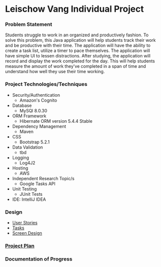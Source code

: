 # Leischow Vang Individual Project

### Problem Statement
Students struggle to work in an organized and productively fashion. To solve this problem, this Java application will 
help students track their work and be productive with their time. The application will have the ability to create a task
list, utilize a timer to pace themselves. The application will have simple UI to lessen distractions. After studying, 
the application will record and display the work completed for the day. This will help students measure the amount of work 
they've completed in a span of time and understand how well they use their time working. 

### Project Technologies/Techniques
* Security/Authentication
  * Amazon's Cognito
* Database
  * MySQl 8.0.30
* ORM Framework
  * Hibernate ORM version 5.4.4 Stable
* Dependency Management
  * Maven
* CSS
  * Bootstrap 5.2.1
* Data Validation
  * tbd
* Logging
  * Log4J2
* Hosting
  * AWS
* Independent Research Topic/s
  * Google Tasks API
* Unit Testing
  * JUnit Tests
* IDE: IntelliJ IDEA
### Design
* [User Stories](DesignDocuments/userStories.md)
* [Tasks](DesignDocuments/tasks.md)
* [Screen Design](DesignDocuments/screens.md)
### [Project Plan](projectPlan.md)

### Documentation of Progress
